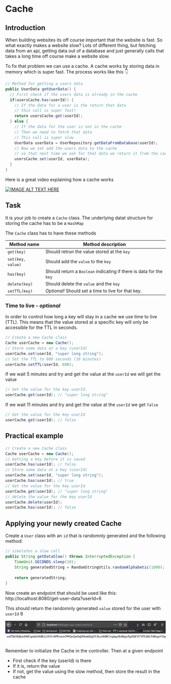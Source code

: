 # Cache



## Introduction

When building websites its off course important that the website is fast. So what exactly makes a website slow? Lots of different thing, but fetching data from an api, getting data out of a database and just generally calls that takes a long time off course make a website slow. 

To fix that problem we can use a cache. A cache works by storing data in memory which is super fast. The process works like this 👇

```java
// Method for getting a users data
public UserData getUserData() {
  // First check if the users data is already in the cache
  if(usersCache.has(userId)) {
    // If the data for a user is the return that data
    // this call is super fast!
    return usersCache.get(userId);
  } else {
    // If the data for the user is not in the cache
    // Then we need to fetch that data
    // This call is super slow
    UserData userData = UserRepository.getDataFromDatabase(userId);
    // Now we set add the users data to the cache
    // so that next time we ask for that data we return it from the cache not the database!
    usersCache.set(userId, userData);
  }
}
```



Here is a great video explaining how a cache works

[![IMAGE ALT TEXT HERE](https://img.youtube.com/vi/n__c7xY1ZcI/0.jpg)](https://www.youtube.com/watch?v=n__c7xY1ZcI)





## Task

It is your job to create a `Cache` class. The underlying datat structure for storing the cache has to be a `HashMap`



The `Cache` class has to have these methods

| Method name       | Method description                                           |
| ----------------- | ------------------------------------------------------------ |
| `get(key)`        | Should retrun the value stored at the `key`                  |
| `set(key, value)` | Should add the `value` to the `key`                          |
| `has(key)`        | Should return a `Boolean` indicating if there is data for the `key` |
| `delete(key)`     | Should delete the `value` and the `key`                      |
| `setTTL(key)`     | *Optional!* Should set a time to live for that key.          |



### Time to live - *optional*

In order to control how long a key will stay in a cache we use time to live (TTL). This means that the value stored at a specific key will only be accessible for the TTL in seconds. 

```java
// Create a new Cache class
Cache userCache = new Cache();
// Store some data at a key (userId)
userCache.set(userId, "super long string");
// Set the TTL to 600 seconds (10 minutes)
userCache.setTTL(userId, 600);
```



If we wait 5 minutes and try and get the value at the `userId` we will get the value

```java
// Get the value for the key userId
userCache.get(userId); // "super long string"
```



If we wait 11 minutes and try and get the value at the `userId` we get `false`

```java
// Get the value for the key userId
userCache.get(userId); // false
```



## Practical example

```java
// Create a new Cache class
Cache userCache = new Cache();
// Getting a key before it is saved
userCache.has(userId); // false
// Store some data at a key (userId)
userCache.set(userId, "super long string");
userCache.has(userId); // true
// Get the value for the key userId
userCache.get(userId); // "super long string"
// delete the value for the key userId
userCache.delete(userId);
userCache.has(userId); // false
```



## Applying your newly created Cache

Create a `User` class with an `id` that is randomnly generated and the following method:

```java
// simulates a slow call
public String getDataSlow() throws InterruptedException {
    TimeUnit.SECONDS.sleep(10);
    String generatedString = RandomStringUtils.randomAlphabetic(1000);

    return generatedString;
}
```



Now create an endpoint that should be used like this: http://localhost:8080/get-user-data?userId=6

This should return the randomnly generated `value` stored for the user with `userId` 6

![Screenshot 2021-02-17 at 11.06.03](./assets/get-user-data-screenshot.png)

Remember to initialize the Cache in the controller. Then at a given endpoint

- First check if the key (userId) is there
- If it is, return the value
- If not, get the value using the slow method, then store the result in the cache

